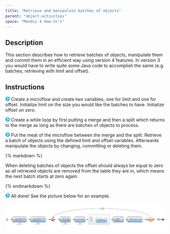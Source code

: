 ```yaml
---
title: "Retrieve and manipulate batches of objects"
parent: "object-activities"
space: "Mendix 4 How-to's"
---
```

## Description

This section describes how to retrieve batches of objects, manipulate them and commit them in an efficient way using version 4 features. In version 3 you would have to write quite some Java code to accomplish the same (e.g. batches, retrieving with limit and offset).

## Instructions

![](attachments/819203/917932.png) Create a microflow and create two variables, one for limit and one for offset. Initialize limit on the size you would like the batches to have. Initialize offset on zero.

![](attachments/819203/917932.png) Create a while loop by first putting a merge and then a split which returns to the merge as long as there are batches of objects to process.

![](attachments/819203/917932.png) Put the meat of the microflow between the merge and the split. Retrieve a batch of objects using the defined limit and offset variables. Afterwards manipulate the objects by changing, committing or deleting them.

<div class="alert alert-warning">{% markdown %}

When deleting batches of objects the offset should always be equal to zero as all retrieved objects are removed from the table they are in, which means the next batch starts at zero again.

{% endmarkdown %}</div>

![](attachments/819203/917932.png) All done! See the picture below for an example.

![](attachments/2621441/2752513.png)
